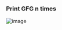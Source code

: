 ### Print GFG n times

![image](https://github.com/DeekshaMalviya/100-Days-of-Code/assets/132806772/46e7e42a-e868-4042-8794-d43ff73e7e2e)
